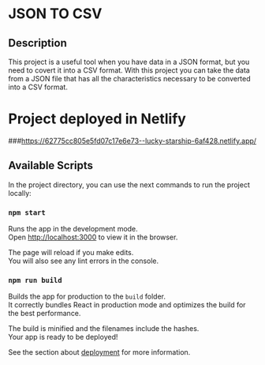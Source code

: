 # JSON TO CSV

## Description
This project is a useful tool when you have data in a JSON format, but you need to covert it into a CSV format. With this project you can take the data from a JSON file that has all the characteristics necessary to be converted into a CSV format.

# Project deployed in Netlify
###https://62775cc805e5fd07c17e6e73--lucky-starship-6af428.netlify.app/

## Available Scripts

In the project directory, you can use the next commands to run the project locally:

### `npm start`

Runs the app in the development mode.\
Open [http://localhost:3000](http://localhost:3000) to view it in the browser.

The page will reload if you make edits.\
You will also see any lint errors in the console.


### `npm run build`

Builds the app for production to the `build` folder.\
It correctly bundles React in production mode and optimizes the build for the best performance.

The build is minified and the filenames include the hashes.\
Your app is ready to be deployed!

See the section about [deployment](https://facebook.github.io/create-react-app/docs/deployment) for more information.
